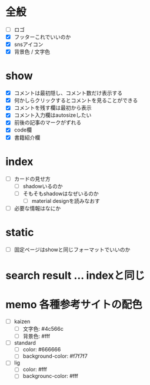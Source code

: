 # 全般
- [ ] ロゴ
- [x] フッターこれでいいのか
- [x] snsアイコン
- [x] 背景色 / 文字色

# show
- [x] コメントは最初隠し、コメント数だけ表示する
- [x] 何かしらクリックするとコメントを見ることができる
- [x] コメントを残す欄は最初から表示
- [x] コメント入力欄はautosizeしたい
- [x] 前後の記事のマークがずれる
- [x] code欄
- [x] 書籍紹介欄

# index
- [ ] カードの見せ方
  - [ ] shadowいるのか
  - [ ] そもそもshadowはなぜいるのか
    - [ ] material designを読みなおす
- [ ] 必要な情報はなにか

# static
- [ ] 固定ページはshowと同じフォーマットでいいのか

# search result ... indexと同じ

# memo 各種参考サイトの配色
- [ ] kaizen
  - [ ] 文字色: #4c566c
  - [ ] 背景色: #fff
- [ ] standard
  - [ ] color: #666666
  - [ ] background-color: #f7f7f7
- [ ] lig
  - [ ] color: #fff
  - [ ] backgrounc-color: #fff

